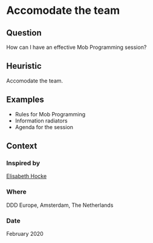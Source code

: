 # Accomodate the team

## Question
How can I have an effective Mob Programming session?

## Heuristic
Accomodate the team.

## Examples
- Rules for Mob Programming
- Information radiators
- Agenda for the session

## Context
### Inspired by
[Elisabeth Hocke](https://twitter.com/lisihocke)

### Where
DDD Europe, Amsterdam, The Netherlands

### Date
February 2020